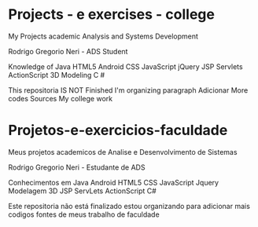
# Projects - e exercises - college
My Projects academic Analysis and Systems Development

Rodrigo Gregorio Neri - ADS Student

Knowledge of Java HTML5 Android CSS JavaScript jQuery JSP Servlets ActionScript 3D Modeling C #

This repositoria IS NOT Finished I'm organizing paragraph Adicionar More codes Sources My college work





# Projetos-e-exercicios-faculdade
Meus projetos academicos de Analise e Desenvolvimento de Sistemas

Rodrigo Gregorio Neri - Estudante de ADS

Conhecimentos em
Java
Android
HTML5
CSS
JavaScript
Jquery
Modelagem 3D
JSP
ServLets
ActionScript
C#

Este repositoria não está finalizado estou organizando para adicionar mais codigos fontes de meus trabalho de faculdade
